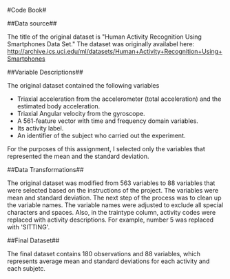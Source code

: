 #Code Book#

##Data source##

The title of the original dataset is "Human Activity Recognition Using Smartphones Data Set." The dataset was originally availabel here: http://archive.ics.uci.edu/ml/datasets/Human+Activity+Recognition+Using+Smartphones

##Variable Descriptions##

The original dataset contained the following variables

- Triaxial acceleration from the accelerometer (total acceleration) and the estimated body acceleration.
- Triaxial Angular velocity from the gyroscope. 
- A 561-feature vector with time and frequency domain variables. 
- Its activity label. 
- An identifier of the subject who carried out the experiment.

For the purposes of this assignment, I selected only the variables that represented the mean and the standard deviation. 


##Data Transformations##

The original dataset was modified from 563 variables to 88 variables that were selected based on the instructions of the project. The variables were mean and standard deviation. The next step of the process was to clean up the variable names. The variable names were adjusted to exclude all special characters and spaces. Also, in the traintype column, activity codes were replaced with activity descriptions. For example, number 5 was replaced with 'SITTING'. 


##Final Dataset##

The final dataset contains 180 observations and 88 variables, which represents average mean and standard deviations for each activity and each subjetc. 

